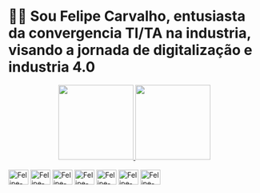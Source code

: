 # 👨‍🚀 Sou Felipe Carvalho, entusiasta da convergencia TI/TA na industria, visando a jornada de digitalização e industria 4.0

<div align="center">
  <a href="https://github.com/FelipeCarvalho22">
    <img height="150em" src="https://github-readme-stats.vercel.app/api?username=FelipeCarvalho22&show_icons=true&theme=dark&include_all_commits=true&count_private=true"/>
    <img height="150em" src="https://github-readme-stats.vercel.app/api/top-langs/?username=FelipeCarvalho22&layout=compact&langs_count=7&theme=dark"/>
  </a>
</div>

<div style="display: inline_block"><br>
  <img align="center" alt="Felipe-Redes" height="30" width="40" src="https://icongr.am/fontawesome/sitemap.svg?size=82&color=5818b9">
  <img align="center" alt="Felipe-Ladder" height="30" width="40" src="https://icongr.am/material/arrow-split-vertical.svg?size=82&color=5818b9">
  <img align="center" alt="Felipe-CSharp" height="30" width="40" src="https://icongr.am/devicon/csharp-plain.svg?size=82&color=5818b9">
  <img align="center" alt="Felipe-CSS3" height="30" width="40" src="https://icongr.am/devicon/css3-plain.svg?size=82&color=5818b9">
  <img align="center" alt="Felipe-HTML5" height="30" width="40" src="https://icongr.am/devicon/html5-plain.svg?size=82&color=5818b9">
  <img align="center" alt="Felipe-JS" height="30" width="40" src="https://icongr.am/devicon/javascript-plain.svg?size=82&color=5818b9">
  <img align="center" alt="Felipe-Python" height="30" width="40" src="https://icongr.am/devicon/python-plain.svg?size=82&color=5818b9">
</div>

